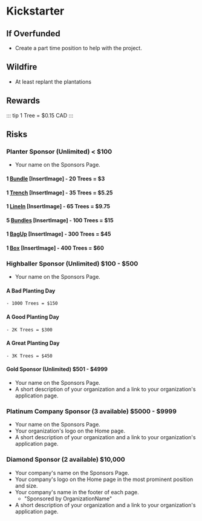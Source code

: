 # Kickstarter

## If Overfunded

- Create a part time position to help with the project.

## Wildfire

- At least replant the plantations

## Rewards

::: tip 1 Tree = $0.15 CAD
:::

## Risks



### Planter Sponsor (Unlimited) < $100

- Your name on the Sponsors Page.

#### 1 [Bundle]() [InsertImage] - 20 Trees = $3
    
#### 1 [Trench]() [InsertImage] - 35 Trees = $5.25

#### 1 [LineIn]() [InsertImage] - 65 Trees = $9.75

#### 5 [Bundles]() [InsertImage] - 100 Trees = $15

#### 1 [BagUp]() [InsertImage] - 300 Trees = $45

#### 1 [Box]() [InsertImage] - 400 Trees = $60

### Highballer Sponsor (Unlimited) $100 - $500

- Your name on the Sponsors Page.

#### A Bad Planting Day
    - 1000 Trees = $150

#### A Good Planting Day
    - 2K Trees = $300 

#### A Great Planting Day
    - 3K Trees = $450

#### Gold Sponsor (Unlimited) $501 - $4999

- Your name on the Sponsors Page.
- A short description of your organization and a link to your organization's application page.

### Platinum Company Sponsor (3 available) $5000 - $9999

- Your name on the Sponsors Page.
- Your organization's logo on the Home page.
- A short description of your organization and a link to your organization's application page.

 
### Diamond Sponsor (2 available) $10,000

- Your company's name on the Sponsors Page.
- Your company's logo on the Home page in the most prominent position and size.
- Your company's name in the footer of each page.
    - "Sponsored by OrganizationName"
- A short description of your organization and a link to your organization's application page.





